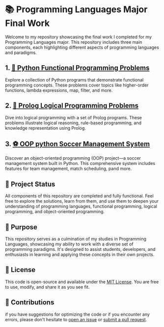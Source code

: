 # 📚 Programming Languages Major Final Work

Welcome to my repository showcasing the final work I completed for my Programming Languages major. This repository includes three main components, each highlighting different aspects of programming languages and paradigms.

## 1. [🐍 Python Functional Programming Problems](/Functional/)

Explore a collection of Python programs that demonstrate functional programming concepts. These problems cover topics like higher-order functions, lambda expressions, map, filter, and more.

## 2. [🧠 Prolog Logical Programming Problems](/Logical/)

Dive into logical programming with a set of Prolog programs. These problems illustrate logical reasoning, rule-based programming, and knowledge representation using Prolog.

## 3. [⚽ OOP python Soccer Management System](/OOP/)

Discover an object-oriented programming (OOP) project—a soccer management system built in Python. This comprehensive system includes features for team management, match scheduling, pand more.

## 🚧 Project Status

All components of this repository are completed and fully functional. Feel free to explore the solutions, learn from them, and use them to deepen your understanding of programming languages, functional programming, logical programming, and object-oriented programming.

## 📖 Purpose

This repository serves as a culmination of my studies in Programming Languages, showcasing my ability to work with a diverse set of programming paradigms. It's designed to assist students, developers, and enthusiasts in learning and applying these concepts in their own projects.

## 📄 License

This code is open-source and available under the [MIT License](/LICENSE). You are free to use, modify, and share it as you see fit.

## 🙌 Contributions

if you have suggestions for optimizing the code or if you encounter any errors, please don't hesitate to [open an issue](https://github.com/JoseEdSouza/programming-languages-final-work-college/issues) or [submit a pull request](https://github.com/JoseEdSouza/programming-languages-final-work-college/pulls).
